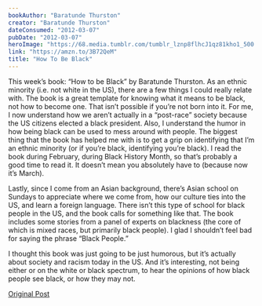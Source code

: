 ```yaml
---
bookAuthor: "Baratunde Thurston"
creator: "Baratunde Thurston"
dateConsumed: "2012-03-07"
pubDate: "2012-03-07"
heroImage: "https://68.media.tumblr.com/tumblr_lznp8flhcJ1qz81kho1_500.jpg"
link: "https://amzn.to/3B72QeM"
title: "How To Be Black"
---
```


This week’s book: “How to be Black” by Baratunde Thurston. As an ethnic minority (i.e. not white in the US), there are a few things I could really relate with. The book is a great template for knowing what it means to be black, not how to become one. That isn’t possible if you’re not born into it. For me, I now understand how we aren’t actually in a “post-race” society because the US citizens elected a black president. Also, I understand the humor in how being black can be used to mess around with people. The biggest thing that the book has helped me with is to get a grip on identifying that I’m an ethnic minority (or if you’re black, identifying you’re black). I read the book during February, during Black History Month, so that’s probably a good time to read it. It doesn’t mean you absolutely have to (because now it’s March).

Lastly, since I come from an Asian background, there’s Asian school on Sundays to appreciate where we come from, how our culture ties into the US, and learn a foreign language. There isn’t this type of school for black people in the US, and the book calls for something like that. The book includes some stories from a panel of experts on blackness (the core of which is mixed races, but primarily black people). I glad I shouldn’t feel bad for saying the phrase “Black People.”

I thought this book was just going to be just humorous, but it’s actually about society and racism today in the US. And it’s interesting, not being either or on the white or black spectrum, to hear the opinions of how black people see black, or how they may not.

[Original Post](https://jermspeaks.com/post/18907304153/this-weeks-book-how-to-be-black-by-baratunde)
